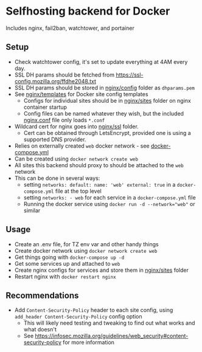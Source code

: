 # Selfhosting backend for Docker

Includes nginx, fail2ban, watchtower, and portainer

## Setup

- Check watchtower config, it's set to update everything at 4AM every day.
- SSL DH params should be fetched from https://ssl-config.mozilla.org/ffdhe2048.txt
- SSL DH params should be stored in [nginx/config](./nginx/config) folder as `dhparams.pem`
- See [nginx/templates](./nginx/templates) for Docker site config templates
    - Configs for individual sites should be in [nginx/sites](./nginx/sites) folder on nginx container startup
    - Config files can be named whatever they wish, but the included [nginx.conf](./nginx/nginx.conf) file only loads `*.conf`
- Wildcard cert for nginx goes into [nginx/ssl](./nginx/ssl) folder.
    - Cert can be obtained through LetsEncrypt, provided one is using a supported DNS provider.
- Relies on externally created `web` docker network - see [docker-compose.yml](./docker-compose.yml)
- Can be created using `docker network create web`
- All sites this backend should proxy to should be attached to the `web` network
- This can be done in several ways:
    - setting `networks: default: name: 'web' external: true` in a `docker-compose.yml` file at the top level
    - setting `networks: - web` for each service in a `docker-compose.yml` file
    - Running the docker service using `docker run -d --network="web"` or similar

## Usage

- Create an .env file, for TZ env var and other handy things
- Create docker network using `docker network create web`
- Get things going with `docker-compose up -d`
- Get some services up and attached to `web`
- Create nginx configs for services and store them in [nginx/sites](./nginx/sites) folder
- Restart nginx with `docker restart nginx`

## Recommendations

- Add `Content-Security-Policy` header to each site config, using `add_header Content-Security-Policy` config option
    - This will likely need testing and tweaking to find out what works and what doesn't
    - See https://infosec.mozilla.org/guidelines/web_security#content-security-policy for more information
